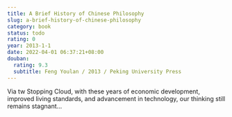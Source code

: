 ```yaml
---
title: A Brief History of Chinese Philosophy
slug: a-brief-history-of-chinese-philosophy
category: book
status: todo
rating: 0
year: 2013-1-1
date: 2022-04-01 06:37:21+08:00
douban:
  rating: 9.3
  subtitle: Feng Youlan / 2013 / Peking University Press
---
```


Via tw Stopping Cloud, with these years of economic development, improved living standards, and advancement in technology, our thinking still remains stagnant…
